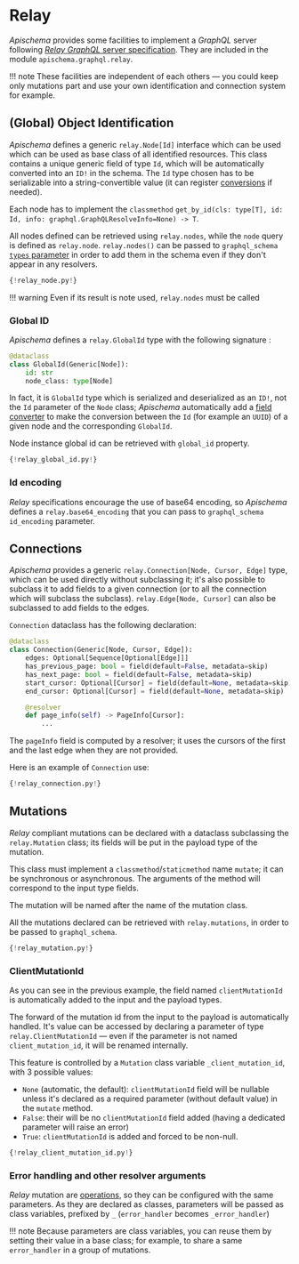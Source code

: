 # Relay

*Apischema* provides some facilities to implement a *GraphQL* server following [*Relay* *GraphQL* server specification](https://relay.dev/docs/en/graphql-server-specification). They are included in the module `apischema.graphql.relay`.

!!! note
    These facilities are independent of each others — you could keep only mutations part and use your own identification and connection system for example.


## (Global) Object Identification

*Apischema* defines a generic `relay.Node[Id]` interface which can be used which can be used as base class of all identified resources. This class contains a unique generic field of type `Id`, which will be automatically converted into an `ID!` in the schema. The `Id` type chosen has to be serializable into a string-convertible value (it can register [conversions](../conversions.md) if needed).

Each node has to implement the `classmethod` `get_by_id(cls: type[T], id: Id, info: graphql.GraphQLResolveInfo=None) -> T`.

All nodes defined can be retrieved using `relay.nodes`, while the `node` query is defined as `relay.node`. `relay.nodes()` can be passed to `graphql_schema` [`types` parameter](schema.md#additional-types) in order to add them in the schema even if they don't appear in any resolvers.


```python
{!relay_node.py!}
```

!!! warning
    Even if its result is note used, `relay.nodes` must be called

### Global ID

*Apischema* defines a `relay.GlobalId` type with the following signature :

```python
@dataclass
class GlobalId(Generic[Node]):
    id: str
    node_class: type[Node]
```
In fact, it is `GlobalId` type which is serialized and deserialized as an `ID!`, not the `Id` parameter of the `Node` class; *Apischema* automatically add a [field converter](../conversions.md#field-conversions) to make the conversion between the `Id` (for example an `UUID`) of a given node and the corresponding `GlobalId`.

Node instance global id can be retrieved with `global_id` property.

```python
{!relay_global_id.py!}
```

### Id encoding

*Relay* specifications encourage the use of base64 encoding, so *Apischema* defines a `relay.base64_encoding` that you can pass to `graphql_schema` `id_encoding` parameter.

## Connections

*Apischema* provides a generic `relay.Connection[Node, Cursor, Edge]` type, which can be used directly without subclassing it; it's also possible to subclass it to add fields to a given connection (or to all the connection which will subclass the subclass). `relay.Edge[Node, Cursor]` can also be subclassed to add fields to the edges.

`Connection` dataclass has the following declaration:
```python
@dataclass
class Connection(Generic[Node, Cursor, Edge]):
    edges: Optional[Sequence[Optional[Edge]]]
    has_previous_page: bool = field(default=False, metadata=skip)
    has_next_page: bool = field(default=False, metadata=skip)
    start_cursor: Optional[Cursor] = field(default=None, metadata=skip)
    end_cursor: Optional[Cursor] = field(default=None, metadata=skip)

    @resolver
    def page_info(self) -> PageInfo[Cursor]:
        ...
```

The `pageInfo` field is computed by a resolver; it uses the cursors of the first and the last edge when they are not provided.

Here is an example of `Connection` use:

```python
{!relay_connection.py!}
```

## Mutations

*Relay* compliant mutations can be declared with a dataclass subclassing the `relay.Mutation` class; its fields will be put in the payload type of the mutation.

This class must implement a `classmethod`/`staticmethod` name `mutate`; it can be synchronous or asynchronous. The arguments of the method will correspond to the input type fields.

The mutation will be named after the name of the mutation class.

All the mutations declared can be retrieved with `relay.mutations`, in order to be passed to `graphql_schema`.

```python
{!relay_mutation.py!}
```

### ClientMutationId

As you can see in the previous example, the field named `clientMutationId` is automatically added to the input and the payload types. 

The forward of the mutation id from the input to the payload is automatically handled. It's value can be accessed by declaring a parameter of type `relay.ClientMutationId` — even if the parameter is not named `client_mutation_id`, it will be renamed internally.

This feature is controlled by a `Mutation` class variable `_client_mutation_id`, with 3 possible values:

- `None` (automatic, the default): `clientMutationId` field will be nullable unless it's declared as a required parameter (without default value) in the `mutate` method.
- `False`: their will be no `clientMutationId` field added (having a dedicated parameter will raise an error)
- `True`: `clientMutationId` is added and forced to be non-null.

```python
{!relay_client_mutation_id.py!}
```

### Error handling and other resolver arguments

*Relay* mutation are [operations](schema.md#operations), so they can be configured with the same parameters. As they are declared as classes, parameters will be passed as class variables, prefixed by `_` (`error_handler` becomes `_error_handler`)

!!! note
    Because parameters are class variables, you can reuse them by setting their value in a base class; for example, to share a same `error_handler` in a group of mutations.


